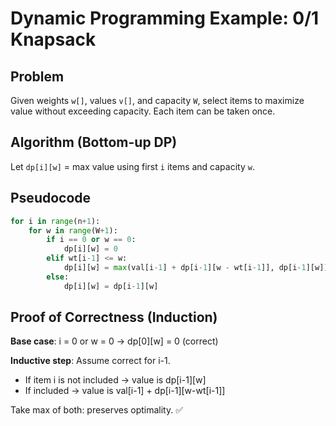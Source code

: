 # Dynamic Programming Example: 0/1 Knapsack

## Problem
Given weights `w[]`, values `v[]`, and capacity `W`, select items to maximize value without exceeding capacity. Each item can be taken once.

## Algorithm (Bottom-up DP)
Let `dp[i][w]` = max value using first `i` items and capacity `w`.

## Pseudocode
```python
for i in range(n+1):
    for w in range(W+1):
        if i == 0 or w == 0:
            dp[i][w] = 0
        elif wt[i-1] <= w:
            dp[i][w] = max(val[i-1] + dp[i-1][w - wt[i-1]], dp[i-1][w])
        else:
            dp[i][w] = dp[i-1][w]
```

## Proof of Correctness (Induction)
**Base case**: i = 0 or w = 0 → dp[0][w] = 0 (correct)

**Inductive step**: Assume correct for i-1.
- If item i is not included → value is dp[i-1][w]
- If included → value is val[i-1] + dp[i-1][w-wt[i-1]]

Take max of both: preserves optimality. ✅